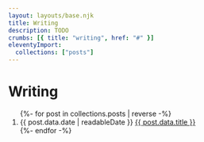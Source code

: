 ```yaml
---
layout: layouts/base.njk
title: Writing
description: TODO
crumbs: [{ title: "writing", href: "#" }]
eleventyImport:
  collections: ["posts"]
---
```


# Writing

<ol role="list">
{%- for post in collections.posts | reverse -%}
  <li><time datetime="{{ post.data.date | htmlDateString }}" class="mr-1 text-sm tabular-nums text-f-med">{{ post.data.date | readableDate }}</time> <a href="{{ post.url }}">{{ post.data.title }}</a></li>
{%- endfor -%}
</ol>
